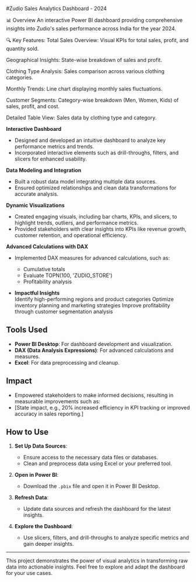 #Zudio Sales Analytics Dashboard - 2024

📊 Overview
An interactive Power BI dashboard providing comprehensive insights into Zudio's sales performance across India for the year 2024.

🔍 Key Features:
Total Sales Overview: Visual KPIs for total sales, profit, and quantity sold.

Geographical Insights: State-wise breakdown of sales and profit.

Clothing Type Analysis: Sales comparison across various clothing categories.

Monthly Trends: Line chart displaying monthly sales fluctuations.

Customer Segments: Category-wise breakdown (Men, Women, Kids) of sales, profit, and cost.

Detailed Table View: Sales data by clothing type and category.

**Interactive Dashboard**  
  - Designed and developed an intuitive dashboard to analyze key performance metrics and trends.  
  - Incorporated interactive elements such as drill-throughs, filters, and slicers for enhanced usability.

  **Data Modeling and Integration**  
  - Built a robust data model integrating multiple data sources.  
  - Ensured optimized relationships and clean data transformations for accurate analysis.  

  **Dynamic Visualizations**  
  - Created engaging visuals, including bar charts, KPIs, and slicers, to highlight trends, outliers, and performance metrics.  
  - Provided stakeholders with clear insights into KPIs like revenue growth, customer retention, and operational efficiency.  

  **Advanced Calculations with DAX**  
  - Implemented DAX measures for advanced calculations, such as:  
    - Cumulative totals  
    - Evaluate TOPN(100, 'ZUDIO_STORE')  
    - Profitability analysis  

- **Impactful Insights**  
    Identify high-performing regions and product categories
    Optimize inventory planning and marketing strategies
    Improve profitability through customer segmentation analysis

## Tools Used

- **Power BI Desktop**: For dashboard development and visualization.  
- **DAX (Data Analysis Expressions)**: For advanced calculations and measures.  
- **Excel**: For data preprocessing and cleanup.

## Impact

- Empowered stakeholders to make informed decisions, resulting in measurable improvements such as:  
- [State impact, e.g., 20% increased efficiency in KPI tracking or improved accuracy in sales reporting.]

## How to Use

1. **Set Up Data Sources**:  
   - Ensure access to the necessary data files or databases.  
   - Clean and preprocess data using Excel or your preferred tool.

2. **Open in Power BI**:  
   - Download the `.pbix` file and open it in Power BI Desktop.  

3. **Refresh Data**:  
   - Update data sources and refresh the dashboard for the latest insights.

4. **Explore the Dashboard**:  
   - Use slicers, filters, and drill-throughs to analyze specific metrics and gain deeper insights.

---

This project demonstrates the power of visual analytics in transforming raw data into actionable insights. Feel free to explore and adapt the dashboard for your use cases.
